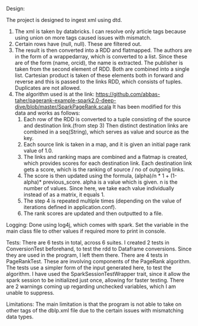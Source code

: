 Design:

The project is designed to ingest xml using dtd.
1) The xml is taken by databricks. I can resolve only article tags because using union on more tags
    caused issues with mismatch.
2) Certain rows have (null, null). These are filtered out.
3) The result is then converted into a RDD and flatmapped. The authors are in the form of a wrappedarray, which is converted to a list. Since these are of the form (name, orcid), the name is extracted. The publisher is taken from the second element of RDD. Both are combined into a single list. Cartesian product is taken of these elements both in forward and reverse and this is passed to the links RDD, which consists of tuples. Duplicates are not allowed.
4) The algorithm used is at the link: https://github.com/abbas-taher/pagerank-example-spark2.0-deep-dive/blob/master/SparkPageRank.scala
    It has been modified for this data and works as follows:
    1. Each row of the RDD is converted to a tuple consisting of the source and destination link.(from step 3)
        Then distinct destination links are combined in a seq(String), which serves as value and source as the key.
    2. Each source link is taken in a map, and it is given an initial page rank value of 1.0.
    3. The links and ranking maps are combined and a flatmap is created, which provides scores for each destination link.
        Each destination link gets a score, which is the ranking of source / no of outgoing links.
    4. The score is then updated using the formula, (alpha)/n * 1 + (1-alpha)* previous_score.
        alpha is a value which is given. n is the number of values. Since here, we take each value individually
        instead of as a matrix, it equals 1.
    5. The step 4 is repeated multiple times (depending on the value of iterations defined in application.conf).
    6. The rank scores are updated and then outputted to a file.

Logging:
Done using log4j, which comes with spark. Set the variable in the main class file to other values if required more to print in console.

Tests:
There are 6 tests in total, across 6 suites. I created 2 tests in ConversionTest beforehand, to test the rdd to Dataframe conversions. Since they are used in the program, I left them there. There are 4 tests in PageRankTest. These are involving components of the PageRank algorithm. The tests use a simpler form of the input generated here, to test the algorithm.
I have used the SparkSessionTestWrapper trait, since it allow the spark session to be initialized just once, allowing for faster testing.
There are 2 warnings coming up regarding unchecked variables, which I am unable to suppress.

Limitations:
The main limitation is that the program is not able to take on other tags of the dblp.xml file due to the certain issues with mismatching data types.
